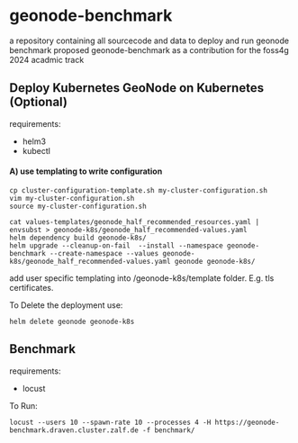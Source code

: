# geonode-benchmark
a repository containing all sourcecode and data to deploy and run geonode benchmark proposed geonode-benchmark as a contribution for the foss4g 2024 acadmic track

## Deploy Kubernetes GeoNode on Kubernetes (Optional)

requirements:
- helm3
- kubectl

#### A) use templating to write configuration
```
cp cluster-configuration-template.sh my-cluster-configuration.sh
vim my-cluster-configuration.sh
source my-cluster-configuration.sh

cat values-templates/geonode_half_recommended_resources.yaml | envsubst > geonode-k8s/geonode_half_recommended-values.yaml
helm dependency build geonode-k8s/
helm upgrade --cleanup-on-fail  --install --namespace geonode-benchmark --create-namespace --values geonode-k8s/geonode_half_recommended-values.yaml geonode geonode-k8s/
```
add user specific templating into /geonode-k8s/template folder. E.g. tls certificates.

To Delete the deployment use:
```
helm delete geonode geonode-k8s
```


## Benchmark

requirements:
- locust

To Run:
```
locust --users 10 --spawn-rate 10 --processes 4 -H https://geonode-benchmark.draven.cluster.zalf.de -f benchmark/
```